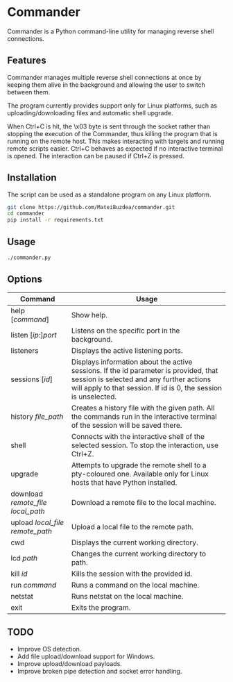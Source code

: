 # Commander

Commander is a Python command-line utility for managing reverse shell connections.

## Features

Commander manages multiple reverse shell connections at once by keeping them alive in the background and allowing the user to switch between them.

The program currently provides support only for Linux platforms, such as uploading/downloading files and automatic shell upgrade.

When Ctrl+C is hit, the \x03 byte is sent through the socket rather than stopping the execution of the Commander, thus killing the program that is running on the remote host. This makes interacting with targets and running remote scripts easier. Ctrl+C behaves as expected if no interactive terminal is opened. The interaction can be paused if Ctrl+Z is pressed.

## Installation

The script can be used as a standalone program on any Linux platform.

```bash
git clone https://github.com/MateiBuzdea/commander.git
cd commander
pip install -r requirements.txt
```

## Usage

```bash
./commander.py
```

## Options

| Command | Usage |
| --- | --- |
| help [*command*] | Show help. |
| listen [*ip*:]*port* | Listens on the specific port in the background. |
| listeners | Displays the active listening ports. |
| sessions [*id*] | Displays information about the active sessions. If the id parameter is provided, that session is selected and any further actions will apply to that session. If id is 0, the session is unselected. |
| history *file_path* | Creates a history file with the given path. All the commands run in the interactive terminal of the session will be saved there. |
| shell | Connects with the interactive shell of the selected session. To stop the interaction, use Ctrl+Z. |
| upgrade | Attempts to upgrade the remote shell to a pty-coloured one. Available only for Linux hosts that have Python installed. |
| download *remote_file* *local_path* | Download a remote file to the local machine. |
| upload *local_file* *remote_path* | Upload a local file to the remote path. |
| cwd | Displays the current working directory. |
| lcd *path* | Changes the current working directory to path.|
| kill *id* | Kills the session with the provided id. |
| run *command* | Runs a command on the local machine. |
| netstat | Runs netstat on the local machine. |
| exit | Exits the program. |


## TODO

* Improve OS detection.
* Add file upload/download support for Windows.
* Improve upload/download payloads.
* Improve broken pipe detection and socket error handling.